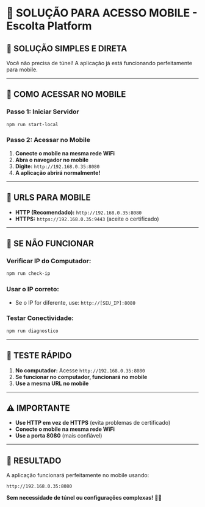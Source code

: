 # 📱 SOLUÇÃO PARA ACESSO MOBILE - Escolta Platform

## 🎯 **SOLUÇÃO SIMPLES E DIRETA**

Você não precisa de túnel! A aplicação já está funcionando perfeitamente para mobile.

---

## 🚀 **COMO ACESSAR NO MOBILE**

### **Passo 1: Iniciar Servidor**
```bash
npm run start-local
```

### **Passo 2: Acessar no Mobile**
1. **Conecte o mobile na mesma rede WiFi**
2. **Abra o navegador no mobile**
3. **Digite:** `http://192.168.0.35:8080`
4. **A aplicação abrirá normalmente!**

---

## 📱 **URLS PARA MOBILE**

- **HTTP (Recomendado):** `http://192.168.0.35:8080`
- **HTTPS:** `https://192.168.0.35:9443` (aceite o certificado)

---

## 🔧 **SE NÃO FUNCIONAR**

### **Verificar IP do Computador:**
```bash
npm run check-ip
```

### **Usar o IP correto:**
- Se o IP for diferente, use: `http://[SEU_IP]:8080`

### **Testar Conectividade:**
```bash
npm run diagnostico
```

---

## 📱 **TESTE RÁPIDO**

1. **No computador:** Acesse `http://192.168.0.35:8080`
2. **Se funcionar no computador, funcionará no mobile**
3. **Use a mesma URL no mobile**

---

## ⚠️ **IMPORTANTE**

- **Use HTTP em vez de HTTPS** (evita problemas de certificado)
- **Conecte o mobile na mesma rede WiFi**
- **Use a porta 8080** (mais confiável)

---

## 🎉 **RESULTADO**

A aplicação funcionará perfeitamente no mobile usando:
```
http://192.168.0.35:8080
```

**Sem necessidade de túnel ou configurações complexas!** 📱✨
